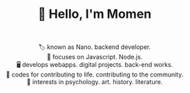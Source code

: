 <!--### Hi there 👋-->

<h1 align='center'>👋 Hello, I'm Momen</h1><br>
<p align='center'>
🏷 known as Nano. backend developer.<br>
🧠 focuses on Javascript. Node.js.<br>
🖥 develops webapps. digital projects. back-end works.<br>
💪 codes for contributing to life. contributing to the community.<br>
🧩 interests in psychology. art. history. literature.<br>


<!--Hi I'm Momen a backend developer-->

<!-- I'm an enthusiastic Software Engineer, who spend most of his time programming in JavaScript and Node.js. I'm constantly forward the enrichment of my knowledge and the exploration of new technologies. Moreover, I truly believe in the Open Source philosophy and I will always be passionate about technology.
-->

<!--
**MomenNano/MomenNano** is a ✨ _special_ ✨ repository because its `README.md` (this file) appears on your GitHub profile.

Here are some ideas to get you started:

- 🔭 I’m currently working on ...
- 🌱 I’m currently learning ...
- 👯 I’m looking to collaborate on ...
- 🤔 I’m looking for help with ...
- 💬 Ask me about ...
- 📫 How to reach me: ...
- 😄 Pronouns: ...
- ⚡ Fun fact: ...
-->
